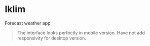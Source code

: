 # Iklim

Forecast weather app

> The interface looks perfectly in mobile version. Have not add responsivity for desktop version.
